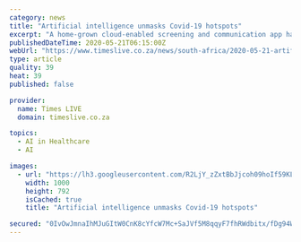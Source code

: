 ```yaml
---
category: news
title: "Artificial intelligence unmasks Covid-19 hotspots"
excerpt: "A home-grown cloud-enabled screening and communication app has been helping community health care workers in Mpumalanga and KwaZulu-Natal mark hotspots seamlessly by recording live community screening in real time."
publishedDateTime: 2020-05-21T06:15:00Z
webUrl: "https://www.timeslive.co.za/news/south-africa/2020-05-21-artificial-intelligence-unmasks-covid-19-hotspots/"
type: article
quality: 39
heat: 39
published: false

provider:
  name: Times LIVE
  domain: timeslive.co.za

topics:
  - AI in Healthcare
  - AI

images:
  - url: "https://lh3.googleusercontent.com/R2LjY_zZxtBbJjcoh09hoIf59KL1UJLAltc0rsKUERwO7un9GDtteisQOEoz4CsYIx8Q98cNsltzUVmkZ_ro=s1000"
    width: 1000
    height: 792
    isCached: true
    title: "Artificial intelligence unmasks Covid-19 hotspots"

secured: "0IvOwJmnaIhMJuGItW0CnK8cYfcW7Mc+SaJVf5M8qqyF7fhRWdbitx/fDg94WHlVaoWv6pCzrzAa0IPcE8KB1bW997ASqSC2ix0FaPB8JggF5ylGCn4+8ShO/ANpIlQ7BILehtFKNSwO7UoC0TOuy8lTvlwDoSX/P2nlSi23xKQOepOLEI/O3B5HKVpsZPDNbAN1W514Nya61VrL1mO4KkDjqtZ7wIIuUQDlR9LNsVvlzXh39l4MZa7Nyhy8b9XFZUUQN75d9m8Tn+0hkl9cfEDxjMv2Fv+7GnUEoLsyCySc8ZAcoqOA04gQjMndErdyx6qzqFxjHmZD7ybjUIshrWWisQzhBF5KfxEb8LBQ1RNArqJdwKSzNLvtSLdJD8yMl7347tbROnLdzW5bbl8bCaKjwb+qrSQ1FEJAaN1HRHXGIrbElkOnIHp+ohhg43cYk5PwyedrA5A9EhbZnnKeAsE9b5pUXOa5a1VqvWkEG1g=;Hm/3cRwZmBwyJ1ntptiMLA=="
---
```


